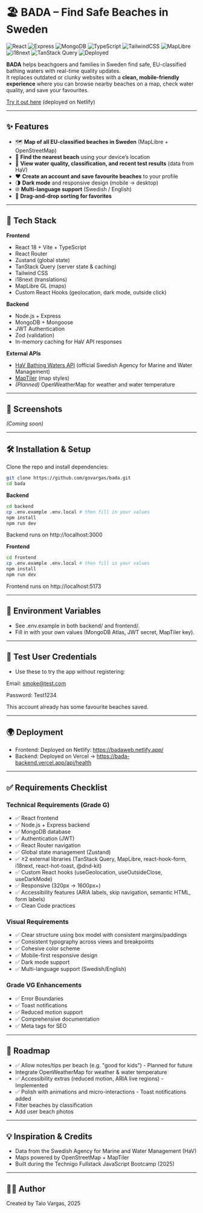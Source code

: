 # 🏖️ BADA – Find Safe Beaches in Sweden

![React](https://img.shields.io/badge/Frontend-React-61DAFB?logo=react&logoColor=white)
![Express](https://img.shields.io/badge/Backend-Express-000000?logo=express&logoColor=white)
![MongoDB](https://img.shields.io/badge/Database-MongoDB-47A248?logo=mongodb&logoColor=white)
![TypeScript](https://img.shields.io/badge/Code-TypeScript-3178C6?logo=typescript&logoColor=white)
![TailwindCSS](https://img.shields.io/badge/UI-Tailwind_CSS-38B2AC?logo=tailwind-css&logoColor=white)
![MapLibre](https://img.shields.io/badge/Maps-MapLibre-4264FB?logo=openstreetmap&logoColor=white)
![i18next](https://img.shields.io/badge/Translations-i18next-26A69A?logo=i18next&logoColor=white)
![TanStack Query](https://img.shields.io/badge/State-TanStack_Query-FF4154?logo=reactquery&logoColor=white)
![Deployed](https://img.shields.io/badge/Deployed-Vercel-000000?logo=vercel&logoColor=white)

**BADA** helps beachgoers and families in Sweden find safe, EU-classified bathing waters with real-time quality updates.  
It replaces outdated or clunky websites with a **clean, mobile-friendly experience** where you can browse nearby beaches on a map, check water quality, and save your favourites.

[Try it out here](https://badaweb.netlify.app/) (deployed on Netlify)

---

## ✨ Features

- 🗺 **Map of all EU-classified beaches in Sweden** (MapLibre + OpenStreetMap)
- 📍 **Find the nearest beach** using your device’s location
- 🔬 **View water quality, classification, and recent test results** (data from HaV)
- ❤️ **Create an account and save favourite beaches** to your profile
- 🌗 **Dark mode** and responsive design (mobile → desktop)
- 🌐 **Multi-language support** (Swedish / English)
- 🔀 **Drag-and-drop sorting for favorites**

---

## 🚀 Tech Stack

**Frontend**

- React 18 + Vite + TypeScript
- React Router
- Zustand (global state)
- TanStack Query (server state & caching)
- Tailwind CSS
- i18next (translations)
- MapLibre GL (maps)
- Custom React Hooks (geolocation, dark mode, outside click)

**Backend**

- Node.js + Express
- MongoDB + Mongoose
- JWT Authentication
- Zod (validation)
- In-memory caching for HaV API responses

**External APIs**

- [HaV Bathing Waters API](https://badplatsen.havochvatten.se/) (official Swedish Agency for Marine and Water Management)
- [MapTiler](https://www.maptiler.com/) (map styles)
- _(Planned)_ OpenWeatherMap for weather and water temperature

---

## 📸 Screenshots

_(Coming soon)_

---

## 🛠 Installation & Setup

Clone the repo and install dependencies:

```bash
git clone https://github.com/govargas/bada.git
cd bada

```

**Backend**

```bash
cd backend
cp .env.example .env.local # then fill in your values
npm install
npm run dev

```

Backend runs on http://localhost:3000

**Frontend**

```bash
cd frontend
cp .env.example .env.local # then fill in your values
npm install
npm run dev

```

Frontend runs on http://localhost:5173

---

## 🔑 Environment Variables

- See .env.example in both backend/ and frontend/.
- Fill in with your own values (MongoDB Atlas, JWT secret, MapTiler key).

---

## 👤 Test User Credentials

- Use these to try the app without registering:

Email: smoke@test.com

Password: Test1234

This account already has some favourite beaches saved.

---

## 🌍 Deployment

- Frontend: Deployed on Netlify: https://badaweb.netlify.app/
- Backend: Deployed on Vercel → https://bada-backend.vercel.app/api/health

---

## ✅ Requirements Checklist

### Technical Requirements (Grade G)

- ✅ React frontend
- ✅ Node.js + Express backend
- ✅ MongoDB database
- ✅ Authentication (JWT)
- ✅ React Router navigation
- ✅ Global state management (Zustand)
- ✅ ≥2 external libraries (TanStack Query, MapLibre, react-hook-form, i18next, react-hot-toast, @dnd-kit)
- ✅ Custom React hooks (useGeolocation, useOutsideClose, useDarkMode)
- ✅ Responsive (320px → 1600px+)
- ✅ Accessibility features (ARIA labels, skip navigation, semantic HTML, form labels)
- ✅ Clean Code practices

### Visual Requirements

- ✅ Clear structure using box model with consistent margins/paddings
- ✅ Consistent typography across views and breakpoints
- ✅ Cohesive color scheme
- ✅ Mobile-first responsive design
- ✅ Dark mode support
- ✅ Multi-language support (Swedish/English)

### Grade VG Enhancements

- ✅ Error Boundaries
- ✅ Toast notifications
- ✅ Reduced motion support
- ✅ Comprehensive documentation
- ✅ Meta tags for SEO

---

## 🧭 Roadmap

- ✅ Allow notes/tips per beach (e.g. "good for kids") - Planned for future
- Integrate OpenWeatherMap for weather & water temperature
- ✅ Accessibility extras (reduced motion, ARIA live regions) - Implemented
- ✅ Polish with animations and micro-interactions - Toast notifications added
- Filter beaches by classification
- Add user beach photos

---

## 💡 Inspiration & Credits

- Data from the Swedish Agency for Marine and Water Management (HaV)
- Maps powered by OpenStreetMap + MapTiler
- Built during the Technigo Fullstack JavaScript Bootcamp (2025)

---

## 👨‍💻 Author

Created by Talo Vargas, 2025
